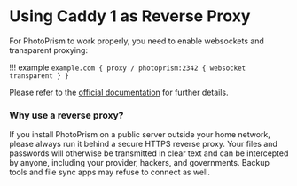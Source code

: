 # Using Caddy 1 as Reverse Proxy

For PhotoPrism to work properly, you need to enable websockets and transparent proxying:

!!! example
    ```
    example.com {
        proxy / photoprism:2342 {
            websocket
            transparent
        }
    }
    ```

Please refer to the [official documentation](https://caddyserver.com/v1/docs/websocket)
for further details.

### Why use a reverse proxy? ###

If you install PhotoPrism on a public server outside your home network, please always run it behind a secure
HTTPS reverse proxy. Your files and passwords will otherwise be transmitted in clear text and can be intercepted
by anyone, including your provider, hackers, and governments. Backup tools and file sync apps may refuse to
connect as well.